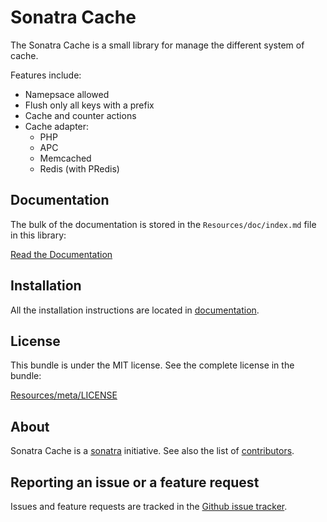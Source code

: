 Sonatra Cache
=============

The Sonatra Cache is a small library for manage the different system of cache.

Features include:

- Namepsace allowed
- Flush only all keys with a prefix
- Cache and counter actions
- Cache adapter:
  - PHP
  - APC
  - Memcached
  - Redis (with PRedis)

Documentation
-------------

The bulk of the documentation is stored in the `Resources/doc/index.md`
file in this library:

[Read the Documentation](Resources/doc/index.md)

Installation
------------

All the installation instructions are located in [documentation](Resources/doc/index.md).

License
-------

This bundle is under the MIT license. See the complete license in the bundle:

[Resources/meta/LICENSE](Resources/meta/LICENSE)

About
-----

Sonatra Cache is a [sonatra](https://github.com/sonatra) initiative.
See also the list of [contributors](https://github.com/sonatra/cache/contributors).

Reporting an issue or a feature request
---------------------------------------

Issues and feature requests are tracked in the [Github issue tracker](https://github.com/sonatra/cache/issues).
